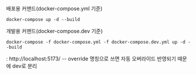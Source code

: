 배포용 커맨드(docker-compose.yml 기준)
```
docker-compose up -d --build
```

개발용 커맨드(docker-compose.dev 기준)
```
docker-compose -f docker-compose.yml -f docker-compose.dev.yml up -d --build
```
: http://localhost:5173/
-- override 명칭으로 쓰면 자동 오버라이드 반영되기 때문에 dev로 분리